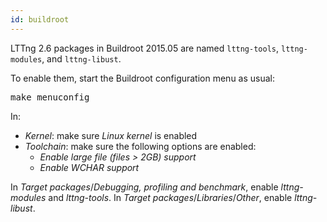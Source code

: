 ```yaml
---
id: buildroot
---
```


LTTng 2.6 packages in Buildroot 2015.05 are named `lttng-tools`,
`lttng-modules`, and `lttng-libust`.

To enable them, start the Buildroot configuration menu as usual:

<pre class="term">
make menuconfig
</pre>

In:

  * _Kernel_: make sure _Linux kernel_ is enabled
  * _Toolchain_: make sure the following options are enabled:
    * _Enable large file (files > 2GB) support_
    * _Enable WCHAR support_

In _Target packages_/_Debugging, profiling and benchmark_, enable
_lttng-modules_ and _lttng-tools_. In
_Target packages_/_Libraries_/_Other_, enable _lttng-libust_.
